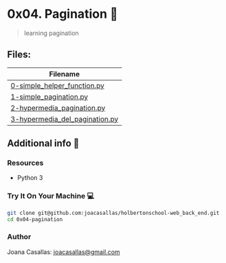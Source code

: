 # 0x04. Pagination :girl:

> learning pagination

## Files:

| Filename |
| ------ |
| [0-simple_helper_function.py](https://github.com/joacasallas/holbertonschool-web_back_end/blob/master/0x04-pagination/0-simple_helper_function.py)|
| [1-simple_pagination.py](https://github.com/joacasallas/holbertonschool-web_back_end/blob/master/0x04-pagination/1-simple_pagination.py)|
| [2-hypermedia_pagination.py](https://github.com/joacasallas/holbertonschool-web_back_end/blob/master/0x04-pagination/2-hypermedia_pagination.py)|
| [3-hypermedia_del_pagination.py](https://github.com/joacasallas/holbertonschool-web_back_end/blob/master/0x04-pagination/3-hypermedia_del_pagination.py)|

## Additional info :construction:
### Resources

- Python 3

### Try It On Your Machine :computer:
```bash
git clone git@github.com:joacasallas/holbertonschool-web_back_end.git
cd 0x04-pagination
```

### Author
Joana Casallas: joacasallas@gmail.com
